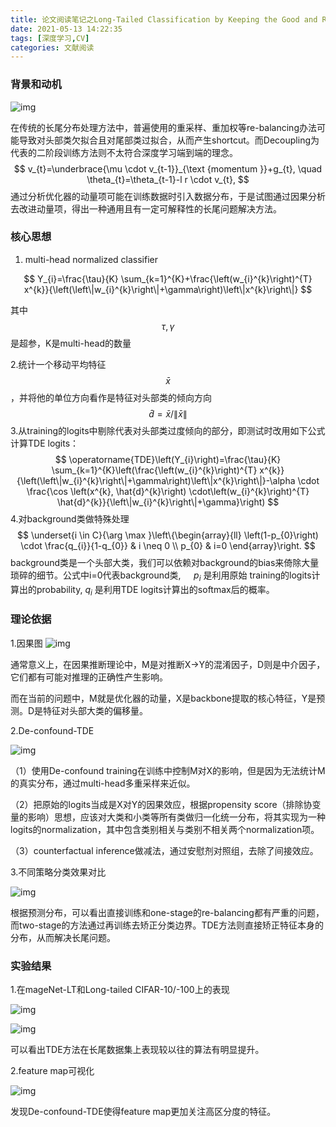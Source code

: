 ```yaml
---
title: 论文阅读笔记之Long-Tailed Classification by Keeping the Good and Removing the Bad Momentum Causal Effect NIPS，2020 
date: 2021-05-13 14:22:35
tags: [深度学习,CV]
categories: 文献阅读
---
```


### 背景和动机

![img](https://pic3.zhimg.com/80/v2-3c2009cd25376e7bd63b40cee7aa3de6_1440w.jpg)

在传统的长尾分布处理方法中，普遍使用的重采样、重加权等re-balancing办法可能导致对头部类欠拟合且对尾部类过拟合，从而产生shortcut。而Decoupling为代表的二阶段训练方法则不太符合深度学习端到端的理念。
$$
v_{t}=\underbrace{\mu \cdot v_{t-1}}_{\text {momentum }}+g_{t}, \quad \theta_{t}=\theta_{t-1}-l r \cdot v_{t},
$$
通过分析优化器的动量项可能在训练数据时引入数据分布，于是试图通过因果分析去改进动量项，得出一种通用且有一定可解释性的长尾问题解决方法。

### 核心思想

1. multi-head normalized classifier 

$$
Y_{i}=\frac{\tau}{K} \sum_{k=1}^{K}+\frac{\left(w_{i}^{k}\right)^{T} x^{k}}{\left(\left\|w_{i}^{k}\right\|+\gamma\right)\left\|x^{k}\right\|}
$$

其中$$
\tau, \gamma
$$是超参，K是multi-head的数量

2.统计一个移动平均特征$$
\bar{x}
$$，并将他的单位方向看作是特征对头部类的倾向方向$$
\hat{d}=\bar{x} /\|\bar{x}\|$$
3.从training的logits中剔除代表对头部类过度倾向的部分，即测试时改用如下公式计算TDE logits：
$$
\operatorname{TDE}\left(Y_{i}\right)=\frac{\tau}{K} \sum_{k=1}^{K}\left(\frac{\left(w_{i}^{k}\right)^{T} x^{k}}{\left(\left\|w_{i}^{k}\right\|+\gamma\right)\left\|x^{k}\right\|}-\alpha \cdot \frac{\cos \left(x^{k}, \hat{d}^{k}\right) \cdot\left(w_{i}^{k}\right)^{T} \hat{d}^{k}}{\left\|w_{i}^{k}\right\|+\gamma}\right)
$$
4.对background类做特殊处理
$$
\underset{i \in C}{\arg \max }\left\{\begin{array}{ll}
\left(1-p_{0}\right) \cdot \frac{q_{i}}{1-q_{0}} & i \neq 0 \\
p_{0} & i=0
\end{array}\right.
$$
​		background类是一个头部大类，我们可以依赖对background的bias来倚除大量琐碎的细节。公式中i=0代表background类, $\quad p_{i}$ 是利用原始 training的logits计算出的probability, $q_{i}$ 是利用TDE logits计算出的softmax后的概率。

### 理论依据

1.因果图
![img](https://pic4.zhimg.com/80/v2-50bf08ae63c68a6794cad924396547fb_1440w.jpg)

通常意义上，在因果推断理论中，M是对推断X->Y的混淆因子，D则是中介因子，它们都有可能对推理的正确性产生影响。

而在当前的问题中，M就是优化器的动量，X是backbone提取的核心特征，Y是预测。D是特征对头部大类的偏移量。

2.De-confound-TDE

![img](https://pic1.zhimg.com/80/v2-aeb0b5c18e021b302263ffd7e49587c4_1440w.jpg)

（1）使用De-confound training在训练中控制M对X的影响，但是因为无法统计M的真实分布，通过multi-head多重采样来近似。

（2）把原始的logits当成是X对Y的因果效应，根据propensity score（排除协变量的影响）思想，应该对大类和小类等所有类做归一化统一分布，将其实现为一种logits的normalization，其中包含类别相关与类别不相关两个normalization项。

（3）counterfactual inference做减法，通过安慰剂对照组，去除了间接效应。

3.不同策略分类效果对比

![img](https://pic4.zhimg.com/80/v2-dd61188a776237d5366c1ec8a27d733b_1440w.jpg)

根据预测分布，可以看出直接训练和one-stage的re-balancing都有严重的问题，而two-stage的方法通过再训练去矫正分类边界。TDE方法则直接矫正特征本身的分布，从而解决长尾问题。

### 实验结果

1.在mageNet-LT和Long-tailed CIFAR-10/-100上的表现

![img](https://pic2.zhimg.com/80/v2-b21ee69bfbb1b1b68b1d6dda1ecf25ad_1440w.jpg)

![img](https://pic3.zhimg.com/80/v2-e4bd51fd767952c91f5a85f8eab91352_1440w.jpg)

可以看出TDE方法在长尾数据集上表现较以往的算法有明显提升。

2.feature map可视化

![img](https://pic2.zhimg.com/80/v2-28e5f7c98a98e01782695b3c4c62bd3d_1440w.jpg)

发现De-confound-TDE使得feature map更加关注高区分度的特征。
